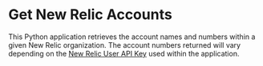 # Get New Relic Accounts
This Python application retrieves the account names and numbers within a given New Relic organization. The account numbers returned will vary depending on the [New Relic User API Key](https://docs.newrelic.com/docs/apis/intro-apis/new-relic-api-keys/) used within the application.
